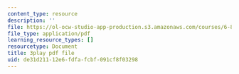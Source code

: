 ```yaml
---
content_type: resource
description: ''
file: https://ol-ocw-studio-app-production.s3.amazonaws.com/courses/6-832-underactuated-robotics-spring-2009/de31d21112e6fdfafcbf091cf8f03298_9qnpQ1hVlqw.pdf
file_type: application/pdf
learning_resource_types: []
resourcetype: Document
title: 3play pdf file
uid: de31d211-12e6-fdfa-fcbf-091cf8f03298
---
```

